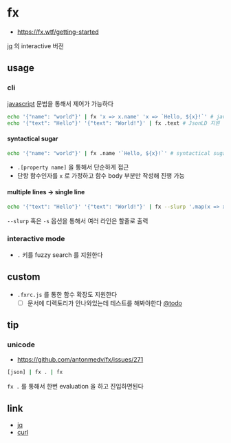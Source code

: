 # fx

+ https://fx.wtf/getting-started

[jq](jq) 의 interactive 버전

## usage

### cli
[javascript](javascript) 문법을 통해서 제어가 가능하다

```sh 
echo '{"name": "world"}' | fx 'x => x.name' 'x => `Hello, ${x}!`' # javascript 함수 지원
echo '{"text": "Hello"}' '{"text": "World!"}' | fx .text # JsonLD 지원
```

#### syntactical sugar
```sh 
echo '{"name": "world"}' | fx .name '`Hello, ${x}!`' # syntactical sugar 1. `.name` , 함수 body만 사용하고 인자가 `x` 인걸 가정
```

- `.[property name]` 을 통해서 단순하게 접근
- 단항 함수인자를 `x` 로 가정하고 함수 body 부분만 작성해 진행 가능

#### multiple lines -> single line
```sh 
echo '{"text": "Hello"}' '{"text": "World!"}' | fx --slurp '.map(x => x.text)' '.join(", ")'
```
`--slurp` 혹은 `-s` 옵션을 통해서 여러 라인은 할줄로 출력

### interactive mode
- `.` 키를 fuzzy search 를 지원한다

## custom
- `.fxrc.js` 를 통한 함수 확장도 지원한다
  - [ ] 문서에 디렉토리가 안나와있는데 테스트를 해봐야한다 [@todo](@todo)

## tip
### unicode
+ https://github.com/antonmedv/fx/issues/271
```sh
[json] | fx . | fx
```
`fx .` 를 통해서 한번 evaluation 을 하고 진입하면된다

## link
- [jq](jq)
- [curl](curl)
